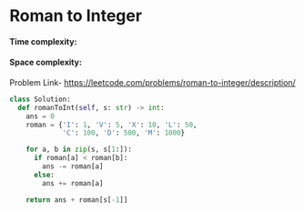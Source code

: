 # Roman to Integer

#### Time complexity:
#### Space complexity:

Problem Link- https://leetcode.com/problems/roman-to-integer/description/

```python
class Solution:
  def romanToInt(self, s: str) -> int:
    ans = 0
    roman = {'I': 1, 'V': 5, 'X': 10, 'L': 50,
             'C': 100, 'D': 500, 'M': 1000}

    for a, b in zip(s, s[1:]):
      if roman[a] < roman[b]:
        ans -= roman[a]
      else:
        ans += roman[a]

    return ans + roman[s[-1]]
```